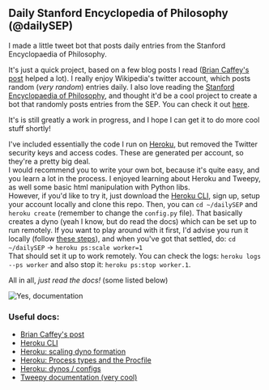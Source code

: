 ## Daily Stanford Encyclopedia of Philosophy (@dailySEP)
I made a little tweet bot that posts daily entries from the Stanford Encyclopaedia of Philosophy. 

It's just a quick project, based on a few blog posts I read ([Brian Caffey's post](http://briancaffey.github.io/2016/04/05/twitter-bot-tutorial.html) helped a lot). 
I really enjoy Wikipedia's twitter account, which posts random (*very random*) entries daily. I also love reading the [Stanford Encyclopaedia of Philosophy](https://plato.stanford.edu/), 
and thought it'd be a cool project to create a bot that randomly posts entries from the SEP. You can check it out [here](https://twitter.com/dailySEP).       
       
It's is still greatly a work in progress, and I hope I can get it to do more cool stuff shortly!        
       
I've included essentially the code I run on [Heroku](https://devcenter.heroku.com/categories/python), but removed the Twitter security keys
and access codes. These are generated per account, so they're a pretty big deal.        
I would recommend you to write your own bot, because it's quite easy, and you learn a lot in the process. I enjoyed learning about Heroku 
and Tweepy, as well some basic html manipulation with Python libs.      
However, if you'd like to try it, just download the [Heroku CLI](https://devcenter.heroku.com/articles/heroku-cli#download-and-install), sign up, setup
your account locally and clone this repo. Then, you can `cd ~/dailySEP` and `heroku create` (remember to change the `config.py` file). That basically creates a dyno (yeah I know, 
but do read the docs) which can be set up to run remotely. If you want to play around with it first, I'd advise you run it locally (follow [these
steps](https://devcenter.heroku.com/articles/getting-started-with-python#introduction)), and when you've got that settled, do:
`cd ~/dailySEP` -> `heroku ps:scale worker=1`       
That should set it up to work remotely. You can check the logs: `heroku logs --ps worker` and also stop it: `heroku ps:stop worker.1`.
      
All in all, *just read the docs!* (some listed below)  

                 
![Yes, documentation](http://a.memegen.com/jy0j99.gif)             
             
### Useful docs:
- [Brian Caffey's post](http://briancaffey.github.io/2016/04/05/twitter-bot-tutorial.html)
- [Heroku CLI](https://devcenter.heroku.com/articles/heroku-cli#download-and-install)
- [Heroku: scaling dyno formation](https://devcenter.heroku.com/articles/scaling)
- [Heroku: Process types and the Procfile](https://devcenter.heroku.com/articles/procfile)
- [Heroku: dynos / configs](https://devcenter.heroku.com/articles/dynos#the-dyno-manager)
- [Tweepy documentation (very cool)](https://media.readthedocs.org/pdf/tweepy/latest/tweepy.pdf)

